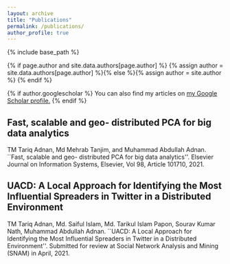 ```yaml
---
layout: archive
title: "Publications"
permalink: /publications/
author_profile: true
---
```

{% include base_path %}

{% if page.author and site.data.authors[page.author] %}
  {% assign author = site.data.authors[page.author] %}{% else %}{% assign author = site.author %}
{% endif %}

{% if author.googlescholar %}
  You can also find my articles on <u><a href="{{author.googlescholar}}">my Google Scholar profile</a>.</u>
{% endif %}

Fast, scalable and geo- distributed PCA for big data analytics
------
TM Tariq Adnan, Md Mehrab Tanjim, and Muhammad Abdullah Adnan. ``Fast, scalable and geo- distributed PCA for big data analytics''. Elsevier Journal on Information Systems, Elsevier, Vol 98, Article 101710, 2021. 
<a href=" post.link "><i class="fas fa-fw fa-link zoom" aria-hidden="true"></i></a>
<a href=" post.paperurl }}"><i class="fas fa-fw fa-file-pdf zoom" aria-hidden="true"></i></a>
<a href=" post.code }}"><i class="fas fa-fw fa-code zoom" aria-hidden="true"></i></a>
<a href=" post.github }}"><i class="fab fa-fw fa-github zoom" aria-hidden="true"></i></a>


UACD: A Local Approach for Identifying the Most Influential Spreaders in Twitter in a Distributed Environment
------
TM Tariq Adnan, Md. Saiful Islam, Md. Tarikul Islam Papon, Sourav Kumar Nath, Muhammad Abdullah Adnan. ``UACD: A Local Approach for Identifying the Most Influential Spreaders in Twitter in a Distributed Environment''. Submitted for review at Social Network Analysis and Mining (SNAM) in April, 2021.

